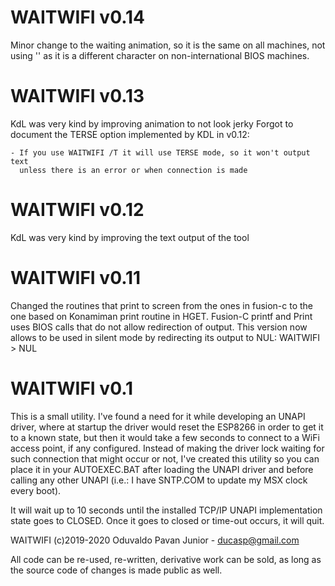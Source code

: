 # WAITWIFI v0.14

Minor change to the waiting animation, so it is the same on all machines, not
using '\' as it is a different character on non-international BIOS machines.

# WAITWIFI v0.13

KdL was very kind by improving animation to not look jerky
Forgot to document the TERSE option implemented by KDL in v0.12:

	- If you use WAITWIFI /T it will use TERSE mode, so it won't output text
	  unless there is an error or when connection is made

# WAITWIFI v0.12

KdL was very kind by improving the text output of the tool

# WAITWIFI v0.11

Changed the routines that print to screen from the ones in fusion-c to the one
based on Konamiman print routine in HGET. Fusion-C printf and Print uses BIOS
calls that do not allow redirection of output. This version now allows to be 
used in silent mode by redirecting its output to NUL: WAITWIFI > NUL

# WAITWIFI v0.1

This is a small utility. I've found a need for it while developing an UNAPI 
driver, where at startup the driver would reset the ESP8266 in order to get it
to a known state, but then it would take a few seconds to connect to a WiFi 
access point, if any configured. Instead of making the driver lock waiting for
such connection that might occur or not, I've created this utility so you can
place it in your AUTOEXEC.BAT after loading the UNAPI driver and before calling
any other UNAPI (i.e.: I have SNTP.COM to update my MSX clock every boot).

It will wait up to 10 seconds until the installed TCP/IP UNAPI implementation
state goes to CLOSED. Once it goes to closed or time-out occurs, it will quit.

WAITWIFI (c)2019-2020 Oduvaldo Pavan Junior - ducasp@gmail.com

All code can be re-used, re-written, derivative work can be sold, as long as 
the source code of changes is made public as well.
